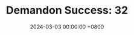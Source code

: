---
title: "Demandon Success: 32"
date: 2024-03-03 00:00:00 +0800
categories: [Blogging]
tag: [Blogging]
image: https://pbs.twimg.com/media/GHKx7ECXwAA54_D?format=jpg&name=large
---